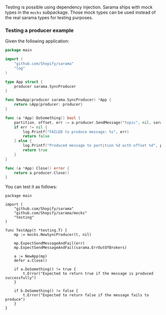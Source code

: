 Testing is possible using dependency injection. Sarama ships with mock types in the `mocks` subpackage. Those mock types can be used instead of the real sarama types for testing purposes.

### Testing a producer example

Given the following application:

``` go
package main

import (
	"github.com/Shopify/sarama"
	"log"
)

type App struct {
	producer sarama.SyncProducer
}

func NewApp(producer sarama.SyncProducer) *App {
	return &App{producer: producer}
}

func (a *App) DoSomething() bool {
	partition, offset, err := a.producer.SendMessage("topic", nil, sarama.StringEncoder("message"))
	if err != nil {
		log.Printf("FAILED to produce message: %s", err)
		return false
	} else {
		log.Printf("Produced message to partition %d with offset %d", partition, offset)
		return true
	}
}

func (a *App) Close() error {
	return a.producer.Close()
}
```

You can test it as follows:

```
package main

import (
	"github.com/Shopify/sarama"
	"github.com/Shopify/sarama/mocks"
	"testing"
)

func TestApp(t *testing.T) {
	mp := mocks.NewSyncProducer(t, nil)

	mp.ExpectSendMessageAndFail(err)
	mp.ExpectSendMessageAndFail(sarama.ErrOutOfBrokers)

	a := NewApp(mp)
	defer a.Close()

	if a.DoSomething() != true {
		t.Error("Expected to return true if the message is produced successfully")
	}

	if b.DoSomething() != false {
		t.Error("Expected to return false if the message fails to produce")
	}
}
```